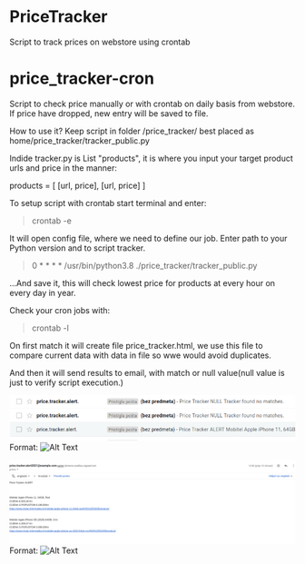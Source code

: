 # PriceTracker
Script to track prices on webstore using crontab

# price_tracker-cron

Script to check price manually or with crontab on daily basis from webstore.
If price have dropped, new entry will be saved to file.

How to use it?
Keep script in folder  /price_tracker/ best placed as home/price_tracker/tracker_public.py 


Indide tracker.py is List "products", it is where you input your target product urls and price in the manner:

products = [
    [url, price],
    [url, price]
]


To setup script with crontab start terminal and enter:
> crontab -e

It will open config file, where we need to define our job.
Enter path to your Python version and to script tracker.

>
> 0 * * * *  /usr/bin/python3.8 ./price_tracker/tracker_public.py   

...And save it, this will check lowest price for products at every hour on every day in year.

Check your cron jobs with:
>crontab -l

On first match it will create file price_tracker.html, we use this file to compare current data with data in file so
wwe would avoid duplicates.


And then it will send results to email, with match or null value(null value is just to verify script execution.) 

![GitHub Logo](/email_result_list.png)
Format: ![Alt Text](url)

![GitHub Logo](/email_result.png)
Format: ![Alt Text](url)









